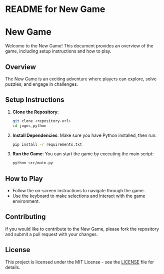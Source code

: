 # README for New Game

# New Game

Welcome to the New Game! This document provides an overview of the game, including setup instructions and how to play.

## Overview

The New Game is an exciting adventure where players can explore, solve puzzles, and engage in challenges. 

## Setup Instructions

1. **Clone the Repository**: 
   ```bash
   git clone <repository-url>
   cd jogos_python
   ```

2. **Install Dependencies**: 
   Make sure you have Python installed, then run:
   ```bash
   pip install -r requirements.txt
   ```

3. **Run the Game**: 
   You can start the game by executing the main script:
   ```bash
   python src/main.py
   ```

## How to Play

- Follow the on-screen instructions to navigate through the game.
- Use the keyboard to make selections and interact with the game environment.

## Contributing

If you would like to contribute to the New Game, please fork the repository and submit a pull request with your changes.

## License

This project is licensed under the MIT License - see the [LICENSE](LICENSE) file for details.